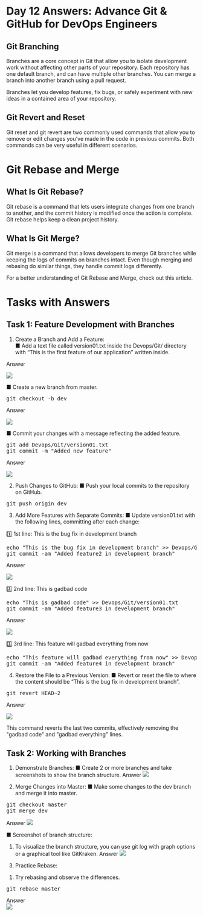 # Day 12 Answers: Advance Git & GitHub for DevOps Engineers

## Git Branching
Branches are a core concept in Git that allow you to isolate development work without affecting other parts of your repository. Each repository has one default branch, and can have multiple other branches. You can merge a branch into another branch using a pull request.

Branches let you develop features, fix bugs, or safely experiment with new ideas in a contained area of your repository.

## Git Revert and Reset
Git reset and git revert are two commonly used commands that allow you to remove or edit changes you’ve made in the code in previous commits. Both commands can be very useful in different scenarios.

# Git Rebase and Merge
## What Is Git Rebase?
Git rebase is a command that lets users integrate changes from one branch to another, and the commit history is modified once the action is complete. Git rebase helps keep a clean project history.

## What Is Git Merge?
Git merge is a command that allows developers to merge Git branches while keeping the logs of commits on branches intact. Even though merging and rebasing do similar things, they handle commit logs differently.

For a better understanding of Git Rebase and Merge, check out this article.

# Tasks with Answers

## Task 1: Feature Development with Branches

1. Create a Branch and Add a Feature:</br>
 ■ Add a text file called version01.txt inside the Devops/Git/ directory with “This is the first feature of our application” written inside.

Answer

![](Images/Task1.png)

■ Create a new branch from master.
<pre>
git checkout -b dev
</pre>
Answer

![](Images/Task2.png)

■ Commit your changes with a message reflecting the added feature.
<pre>
git add Devops/Git/version01.txt
git commit -m "Added new feature"
</pre>

Answer

![](Images/Task3.png)

2. Push Changes to GitHub:
■ Push your local commits to the repository on GitHub.
<pre>
git push origin dev
</pre>

3. Add More Features with Separate Commits:
■ Update version01.txt with the following lines, committing after each change:

1️⃣ 1st line: This is the bug fix in development branch
<pre>
echo "This is the bug fix in development branch" >> Devops/Git/version01.txt
git commit -am "Added feature2 in development branch"
</pre>

Answer

![](Images/Task5.png)

2️⃣ 2nd line: This is gadbad code
<pre>
echo "This is gadbad code" >> Devops/Git/version01.txt
git commit -am "Added feature3 in development branch"
</pre>
Answer

![](Images/Task6.png)

3️⃣ 3rd line: This feature will gadbad everything from now
<pre>
echo "This feature will gadbad everything from now" >> Devops/Git/version01.txt
git commit -am "Added feature4 in development branch"
</pre>

4. Restore the File to a Previous Version:
■ Revert or reset the file to where the content should be “This is the bug fix in development branch”.
<pre>
git revert HEAD~2
</pre>
Answer

![](Images/Task8.png)

This command reverts the last two commits, effectively removing the "gadbad code" and "gadbad everything" lines.

## Task 2: Working with Branches
1. Demonstrate Branches:
■ Create 2 or more branches and take screenshots to show the branch structure.
Answer
![](Images/Task9.png)

2. Merge Changes into Master:
■ Make some changes to the dev branch and merge it into master.
<pre>
git checkout master
git merge dev
</pre>
Answer
![](Images/Task10.png)

■ Screenshot of branch structure:
1) To visualize the branch structure, you can use git log with graph options or a graphical tool like GitKraken.
Answer
![](Images/Task11.png)

3. Practice Rebase:
 1) Try rebasing and observe the differences.
<pre>
git rebase master
</pre>
Answer</br>
![](Images/Task12.png)

